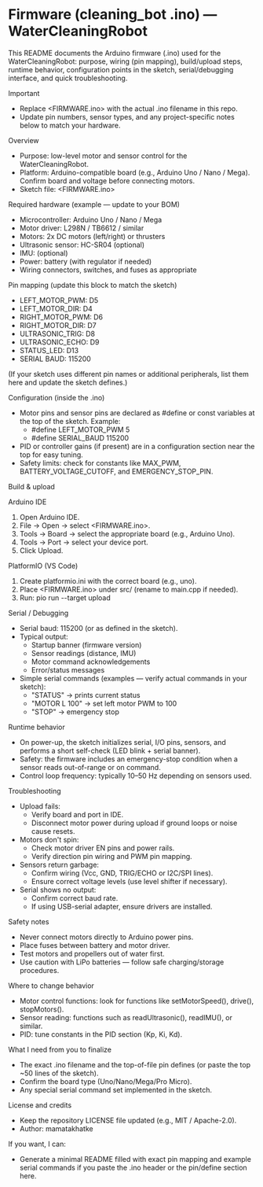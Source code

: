 # Firmware (cleaning_bot .ino) — WaterCleaningRobot

This README documents the Arduino firmware (.ino) used for the WaterCleaningRobot: purpose, wiring (pin mapping), build/upload steps, runtime behavior, configuration points in the sketch, serial/debugging interface, and quick troubleshooting.

Important
- Replace <FIRMWARE.ino> with the actual .ino filename in this repo.
- Update pin numbers, sensor types, and any project-specific notes below to match your hardware.

Overview
- Purpose: low-level motor and sensor control for the WaterCleaningRobot.
- Platform: Arduino-compatible board (e.g., Arduino Uno / Nano / Mega). Confirm board and voltage before connecting motors.
- Sketch file: <FIRMWARE.ino>

Required hardware (example — update to your BOM)
- Microcontroller: Arduino Uno / Nano / Mega
- Motor driver: L298N / TB6612 / similar
- Motors: 2x DC motors (left/right) or thrusters
- Ultrasonic sensor: HC-SR04 (optional)
- IMU: (optional)
- Power: battery (with regulator if needed)
- Wiring connectors, switches, and fuses as appropriate

Pin mapping (update this block to match the sketch)
- LEFT_MOTOR_PWM: D5
- LEFT_MOTOR_DIR: D4
- RIGHT_MOTOR_PWM: D6
- RIGHT_MOTOR_DIR: D7
- ULTRASONIC_TRIG: D8
- ULTRASONIC_ECHO: D9
- STATUS_LED: D13
- SERIAL BAUD: 115200

(If your sketch uses different pin names or additional peripherals, list them here and update the sketch defines.)

Configuration (inside the .ino)
- Motor pins and sensor pins are declared as #define or const variables at the top of the sketch. Example:
  - #define LEFT_MOTOR_PWM 5
  - #define SERIAL_BAUD 115200
- PID or controller gains (if present) are in a configuration section near the top for easy tuning.
- Safety limits: check for constants like MAX_PWM, BATTERY_VOLTAGE_CUTOFF, and EMERGENCY_STOP_PIN.

Build & upload

Arduino IDE
1. Open Arduino IDE.
2. File → Open → select <FIRMWARE.ino>.
3. Tools → Board → select the appropriate board (e.g., Arduino Uno).
4. Tools → Port → select your device port.
5. Click Upload.

PlatformIO (VS Code)
1. Create platformio.ini with the correct board (e.g., uno).
2. Place <FIRMWARE.ino> under src/ (rename to main.cpp if needed).
3. Run: pio run --target upload

Serial / Debugging
- Serial baud: 115200 (or as defined in the sketch).
- Typical output:
  - Startup banner (firmware version)
  - Sensor readings (distance, IMU)
  - Motor command acknowledgements
  - Error/status messages
- Simple serial commands (examples — verify actual commands in your sketch):
  - "STATUS" → prints current status
  - "MOTOR L 100" → set left motor PWM to 100
  - "STOP" → emergency stop

Runtime behavior
- On power-up, the sketch initializes serial, I/O pins, sensors, and performs a short self-check (LED blink + serial banner).
- Safety: the firmware includes an emergency-stop condition when a sensor reads out-of-range or on command.
- Control loop frequency: typically 10–50 Hz depending on sensors used.

Troubleshooting
- Upload fails:
  - Verify board and port in IDE.
  - Disconnect motor power during upload if ground loops or noise cause resets.
- Motors don't spin:
  - Check motor driver EN pins and power rails.
  - Verify direction pin wiring and PWM pin mapping.
- Sensors return garbage:
  - Confirm wiring (Vcc, GND, TRIG/ECHO or I2C/SPI lines).
  - Ensure correct voltage levels (use level shifter if necessary).
- Serial shows no output:
  - Confirm correct baud rate.
  - If using USB-serial adapter, ensure drivers are installed.

Safety notes
- Never connect motors directly to Arduino power pins.
- Place fuses between battery and motor driver.
- Test motors and propellers out of water first.
- Use caution with LiPo batteries — follow safe charging/storage procedures.

Where to change behavior
- Motor control functions: look for functions like setMotorSpeed(), drive(), stopMotors().
- Sensor reading: functions such as readUltrasonic(), readIMU(), or similar.
- PID: tune constants in the PID section (Kp, Ki, Kd).

What I need from you to finalize
- The exact .ino filename and the top-of-file pin defines (or paste the top ~50 lines of the sketch).
- Confirm the board type (Uno/Nano/Mega/Pro Micro).
- Any special serial command set implemented in the sketch.

License and credits
- Keep the repository LICENSE file updated (e.g., MIT / Apache-2.0).
- Author: mamatakhatke

If you want, I can:
- Generate a minimal README filled with exact pin mapping and example serial commands if you paste the .ino header or the pin/define section here.
